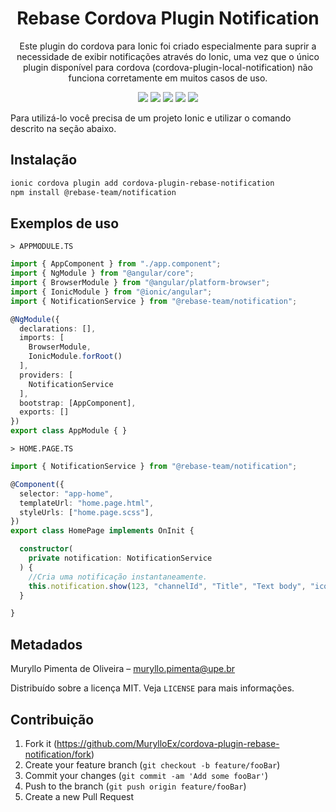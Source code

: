 <h1 align="center">Rebase Cordova Plugin Notification</h1>
<p align="center">Este plugin do cordova para Ionic foi criado especialmente para suprir a necessidade de exibir notificações através do Ionic, uma vez que o único plugin disponível para cordova (cordova-plugin-local-notification) não funciona corretamente em muitos casos de uso.</p>

<p align="center">
    <img src="https://badgen.net/npm/v/@rebase-team/notification"/> 
    <img src="https://badgen.net/npm/dt/@rebase-team/notification"/>
    <img src="https://badgen.net/npm/license/@rebase-team/notification"/>
    <img src="https://badgen.net/npm/types/@rebase-team/notification"/>
    <img src="https://badgen.net/badge/author/MurylloEx/red?icon=label"/>
</p>

Para utilizá-lo você precisa de um projeto Ionic e utilizar o comando descrito na seção abaixo.

## Instalação

```sh
ionic cordova plugin add cordova-plugin-rebase-notification
npm install @rebase-team/notification
```

## Exemplos de uso

``> APPMODULE.TS``
```typescript
import { AppComponent } from "./app.component";
import { NgModule } from "@angular/core";
import { BrowserModule } from "@angular/platform-browser";
import { IonicModule } from "@ionic/angular";
import { NotificationService } from "@rebase-team/notification";

@NgModule({
  declarations: [],
  imports: [
    BrowserModule,
    IonicModule.forRoot()
  ],
  providers: [
    NotificationService
  ],
  bootstrap: [AppComponent],
  exports: []
})
export class AppModule { }

```

``> HOME.PAGE.TS``
```typescript
import { NotificationService } from "@rebase-team/notification";

@Component({
  selector: "app-home",
  templateUrl: "home.page.html",
  styleUrls: ["home.page.scss"],
})
export class HomePage implements OnInit {

  constructor(
    private notification: NotificationService
  ) {
    //Cria uma notificação instantaneamente.
    this.notification.show(123, "channelId", "Title", "Text body", "icon/favicon.png");
  }

}
```

## Metadados

Muryllo Pimenta de Oliveira – muryllo.pimenta@upe.br

Distribuído sobre a licença MIT. Veja ``LICENSE`` para mais informações.

## Contribuição

1. Fork it (<https://github.com/MurylloEx/cordova-plugin-rebase-notification/fork>)
2. Create your feature branch (`git checkout -b feature/fooBar`)
3. Commit your changes (`git commit -am 'Add some fooBar'`)
4. Push to the branch (`git push origin feature/fooBar`)
5. Create a new Pull Request

